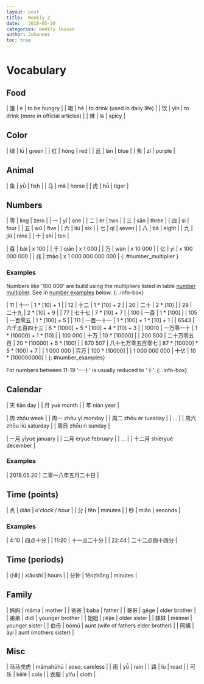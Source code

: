 ```yaml
---
layout: post
title:  Weekly 2
date:   2018-05-20
categories: weekly lesson
author: Johannes
toc: true
---
```


# Vocabulary
## Food

| 饿 | è   | to be hungry                         |
| 喝 | hē  | to drink (used in daily life)        |
| 饮 | yǐn | to drink (more in official articles) |
| 辣 | là  | spicy                                |

## Color

| 绿 | lǜ   | green  |
| 红 | hóng | red    |
| 蓝 | lán  | blue   |
| 紫 | zǐ   | purple |

## Animal

| 鱼 | yǘ | fish  |
| 马 | mǎ | horse |
| 虎 | hǚ | tiger |

## Numbers

| 零 | líng | zero  |
| 一 | yī   | one   |
| 二 | èr   | two   |
| 三 | sān  | three |
| 四 | sì   | four  |
| 五 | wǔ   | five  |
| 六 | liù  | six   |
| 七 | qī   | seven |
| 八 | bā   | eight |
| 九 | jiǔ  | nine  |
| 十 | shí  | ten   |

| 百 | bǎi  | x 100               |
| 千 | qiān | x 1 000             |
| 万 | wàn  | x 10 000            |
| 亿 | yì   | x 100 000 000       |
| 兆 | zhào | x 1 000 000 000 000 |
{: #number_multiplier }

### Examples

Numbers like '100 000' are build using the multipliers listed in table [number multiplier](#number_multiplier).
See in [number examples](#number_examples) below.
{: .info-box}

| 11            | 十一               | 1 * [10] + 1                          |
| 12            | 十二               | 1 * [10] + 2                          |
| 20            | 二十               | 2 * [10]                              |
| 29            | 二十九             | 2 * [10] + 9                          |
| 77            | 七十七             | 7 * [10] + 7                          |
| 100           | 一百               | 1 * [100]                             |
| 105           | 一百零五           | 1 * [100] + 5                         |
| 111           | 一百一十一         | 1 * [100] + 1 * [10] + 1              |
| 6543          | 六千五百四十三     | 6 * [1000] + 5 * [100] + 4 * [10] + 3 |
| 10010         | 一万零一十         | 1 * [10000] + 1 * [10]                |
| 100 000       | 十万               | 10 * [10000]                          |
| 200 500       | 二十万零五百       | 20 * [10000] + 5 * [100]              |
| 870 507       | 八十七万零五百零七 | 87 * [10000] * 5 * [100] + 7          |
| 1 000 000     | 百万               | 100 * [10000]                         |
| 1 000 000 000 | 十亿               | 10 * [100000000]                      |
{: #number_examples}

For numbers between 11-19 '一十' is usually reduced to '十'.
{: .info-box}

## Calendar

| 天       tiān        day       |
| 月       yuè         month     |
| 年       nián        year      |

| 周       zhōu        week      |
| 周一     zhōu yī     monday    |
| 周二     zhōu èr     tuesday   |
| ... |
| 周六     zhōu liù    saturday  |
| 周日     zhōu rì     sunday    |

| 一月     yīyuè       january   |
| 二月     èryuè       february  |
| ... |
| 十二月   shíèryuè    december  |

### Examples

| 2018.05.20 | 二零一八年五月二十日 |

## Time (points)

| 点 | diǎn | o'clock / hour |
| 分 | fēn  | minutes        |
| 秒 | miǎo | seconds        |

### Examples

| 4:10  | 四点十分         |
| 11:20 | 十一点二十分     |
| 22:44 | 二十二点四十四分 |

## Time (periods)

| 小时 | xiǎoshí  | hours   |
| 分钟 | fēnzhōng | minutes |

## Family

| 妈妈 | māma   | mother                               |
| 爸爸 | bàba   | father                               |
| 哥哥 | gēge   | older brother                        |
| 弟弟 | dìdi   | younger brother                      |
| 姐姐 | jiějie | older sister                         |
| 妹妹 | mèimei | younger sister                       |
| 伯母 | bòmǔ   | aunt (wife of fathers elder brother) |
| 阿姨 | āyí    | aunt (mothers sister)                |

## Misc

| 马马虎虎 | mǎmahūhū | soso; careless |
| 雨       | yǚ       | rain           |
| 路       | lù       | road           |
| 可乐     | kělè     | cola           |
| 衣服     | yīfu     | cloth          |

